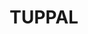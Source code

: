 ---
lastmod: '2025-04-06T06:05:20+00:00'
latitude: -35.76294
layout: suburb
longitude: 145.434084
postcode: '2714'
state: NSW
title: TUPPAL
url: /nsw/tuppal/
---
